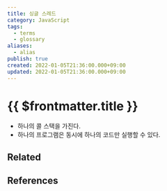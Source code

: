 ```yaml
---
title: 싱글 스레드
category: JavaScript
tags:
  - terms
  - glossary
aliases:
  - alias
publish: true
created: 2022-01-05T21:36:00.000+09:00
updated: 2022-01-05T21:36:00.000+09:00
---
```


# {{ $frontmatter.title }}

- 하나의 콜 스택을 가진다.
- 하나의 프로그램은 동시에 하나의 코드만 실행할 수 있다.

## Related

## References
